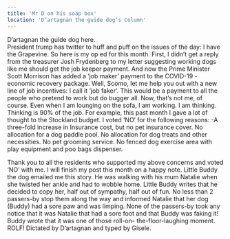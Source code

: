 ```yaml
---
title: 'Mr D on his soap box'
location: 'D’artagnan the guide dog’s Column'
---
```

D’artagnan the guide dog here.  
President trump has twitter to huff and puff on the issues of the day:  I have the Grapevine.
So here is my op ed for this month.
First, I didn’t get a reply from the treasurer Josh Frydenberg to my letter suggesting working dogs like me should get the job keeper payment.
And now the Prime Minister Scott  Morrison has added a ‘job maker’ payment to the COVID-19 -economic recovery package. 
Well, Scomo, let me help you out with a new line of job incentives:  I call it ‘job faker’.
This would be a payment to all the people who pretend to work but do bugger all. 
Now, that’s not me, of course.  Even when I am lounging on the sofa, I am working.  I am thinking.  Thinking is 90% of the job.
For example, this past month I gave a lot of thought to the Stockland budget.
I voted  ‘NO’ for the following reasons: 
-A three-fold increase in Insurance cost, but no pet insurance cover.
No allocation for a dog paddle pool.
No allocation for dog treats and other necessities.
No pet grooming service.
No fenced dog exercise area with play equipment and poo bags dispenser.

Thank you to all the residents who supported my above concerns and voted ‘NO’ with me.
I will finish my post this month on a happy note.  Little Buddy the dog emailed me this story. He was walking with his mum Natalie when she twisted her ankle and had to wobble home. Little Buddy writes that he decided to copy her, half out of sympathy, half out of fun.  No less than 2 passers-by stop them along the way and informed Natalie that her dog  (Buddy) had a sore paw and was limping.  None of the passers-by took any notice that it was Natalie that had a sore foot and that Buddy was faking it!  
Buddy wrote that it was one of those roll-on- the-floor-laughing moment.  ROLF!
Dictated by D’artagnan and typed by Gisele.
